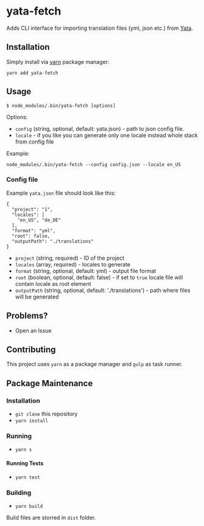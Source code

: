 # yata-fetch

Adds CLI interface for importing translation files (yml, json etc.) from [Yata](http://www.yatapp.net/).

## Installation

Simply install via [yarn](https://yarnpkg.com) package manager:

`yarn add yata-fetch`

## Usage

```
$ node_modules/.bin/yata-fetch [options]
```

Options:

* `config` (string, optional, default: yata.json) - path to json config file.
* `locale` - if you like you can generate only one locale instead whole
  stack from config file


Example:

```
node_modules/.bin/yata-fetch --config config.json --locale en_US
```

### Config file

Example `yata.json` file should look like this:

```
{
  "project": "1",
  "locales": [
    "en_US", "de_DE"
  ],
  "format": "yml",
  "root": false,
  "outputPath": "./translations"
}
```

* `project` (string, required) - ID of the project
* `locales` (array, required) - locales to generate
* `format` (string, optional, default: yml) - output file format
* `root` (boolean, optional, default: false) - if set to `true` locale file
  will contain locale as root element
* `outputPath` (string, optional, default: './translations') - path where
  files will be generated

## Problems?

* Open an Issue

## Contributing

This project uses `yarn` as a package manager and `gulp` as task runner.

## Package Maintenance

### Installation

* `git clone` this repository
* `yarn install`

### Running

* `yarn s`

#### Running Tests

* `yarn test`

### Building

* `yarn build`

Build files are storred in `dist` folder.
